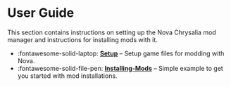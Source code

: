 # User Guide

This section contains instructions on setting up the Nova Chrysalia mod manager and instructions for installing mods with it.

<div class="grid cards" markdown>

- :fontawesome-solid-laptop: __[Setup]__ – Setup game files for modding with Nova.
- :fontawesome-solid-file-pen: __[Installing-Mods]__ – Simple example to get you started with mod installations.

</div>

  [Setup]: setting-up-nova.md
  [Installing-Mods]: installing-mods.md
